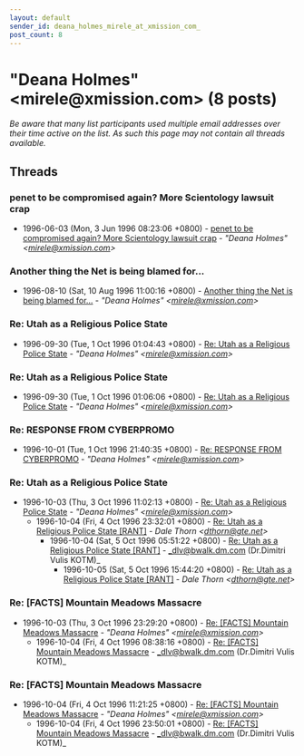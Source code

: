 ```yaml
---
layout: default
sender_id: deana_holmes_mirele_at_xmission_com_
post_count: 8
---
```


# "Deana Holmes" <mirele<span>@</span>xmission.com> (8 posts)

_Be aware that many list participants used multiple email addresses over their time active on the list. As such this page may not contain all threads available._

## Threads

### penet to be compromised again? More Scientology lawsuit crap
+ 1996-06-03 (Mon, 3 Jun 1996 08:23:06 +0800) - [penet to be compromised again? More Scientology lawsuit crap](/archive/1996/06/eaa385d90a6d3ff80e204181558812ca92a21c9cb70d006d744f2a78c4cf5e94) - _"Deana Holmes" \<mirele@xmission.com\>_

### Another thing the Net is being blamed for...
+ 1996-08-10 (Sat, 10 Aug 1996 11:00:16 +0800) - [Another thing the Net is being blamed for...](/archive/1996/08/7dda3cca66599bcc96b19106e740f62c0e5494e6ab24b8abb96704a01304e117) - _"Deana Holmes" \<mirele@xmission.com\>_

### Re: Utah as a Religious Police State
+ 1996-09-30 (Tue, 1 Oct 1996 01:04:43 +0800) - [Re: Utah as a Religious Police State](/archive/1996/09/f022c2ced072fa25edaabf437c08567831f47599bdff45779433ea7f65060dd5) - _"Deana Holmes" \<mirele@xmission.com\>_

### Re: Utah as a Religious Police State
+ 1996-09-30 (Tue, 1 Oct 1996 01:06:06 +0800) - [Re: Utah as a Religious Police State](/archive/1996/09/8d949436e462c913b9dd339c5c4f49a13261240bdd1796154dac736e2aff2e6f) - _"Deana Holmes" \<mirele@xmission.com\>_

### Re: RESPONSE FROM CYBERPROMO
+ 1996-10-01 (Tue, 1 Oct 1996 21:40:35 +0800) - [Re: RESPONSE FROM CYBERPROMO](/archive/1996/10/1c23abe5d61249df6471ad309d21d2104f40de5bae155ecf69c67417d6c08fda) - _"Deana Holmes" \<mirele@xmission.com\>_

### Re: Utah as a Religious Police State
+ 1996-10-03 (Thu, 3 Oct 1996 11:02:13 +0800) - [Re: Utah as a Religious Police State](/archive/1996/10/1f80906bdb02fc636d732e3297504dfc66f2d03afc39d30f51131ae076c01c28) - _"Deana Holmes" \<mirele@xmission.com\>_
  + 1996-10-04 (Fri, 4 Oct 1996 23:32:01 +0800) - [Re: Utah as a Religious Police State [RANT]](/archive/1996/10/81f5c55d5891398ad61a581b6b4145049a00448e36dbfc881a976d64bca2d2b3) - _Dale Thorn \<dthorn@gte.net\>_
    + 1996-10-04 (Sat, 5 Oct 1996 05:51:22 +0800) - [Re: Utah as a Religious Police State [RANT]](/archive/1996/10/32b4177c0491047dc8a6c6434ccc4049258f427c9f09697275d109c1d77e9ff6) - _dlv@bwalk.dm.com (Dr.Dimitri Vulis KOTM)_
      + 1996-10-05 (Sat, 5 Oct 1996 15:44:20 +0800) - [Re: Utah as a Religious Police State [RANT]](/archive/1996/10/d0755ec2b5b8885807b75b7a50118b2d509a535489b7427328f73f5445a6b988) - _Dale Thorn \<dthorn@gte.net\>_

### Re: [FACTS] Mountain Meadows Massacre
+ 1996-10-03 (Thu, 3 Oct 1996 23:29:20 +0800) - [Re: [FACTS] Mountain Meadows Massacre](/archive/1996/10/d1a300ec74b6e7d289075d3194a39bdf420580c9af2eb7c18ec68b0781362834) - _"Deana Holmes" \<mirele@xmission.com\>_
  + 1996-10-04 (Fri, 4 Oct 1996 08:38:16 +0800) - [Re: [FACTS] Mountain Meadows Massacre](/archive/1996/10/d92c28de70ba93ad0a45f9d4b6e926964d6087dcc4c5feb859a2ad47b6c79355) - _dlv@bwalk.dm.com (Dr.Dimitri Vulis KOTM)_

### Re: [FACTS] Mountain Meadows Massacre
+ 1996-10-04 (Fri, 4 Oct 1996 11:21:25 +0800) - [Re: [FACTS] Mountain Meadows Massacre](/archive/1996/10/694671e6033f5bcd17c8c1b7cd6de2f4d1ed7238d5aa88f647fb471dce85dd07) - _"Deana Holmes" \<mirele@xmission.com\>_
  + 1996-10-04 (Fri, 4 Oct 1996 23:50:01 +0800) - [Re: [FACTS] Mountain Meadows Massacre](/archive/1996/10/43a8a98e8039c44c537da928fe0de1e70b230d79bf638e96383828175a7fcfe7) - _dlv@bwalk.dm.com (Dr.Dimitri Vulis KOTM)_

